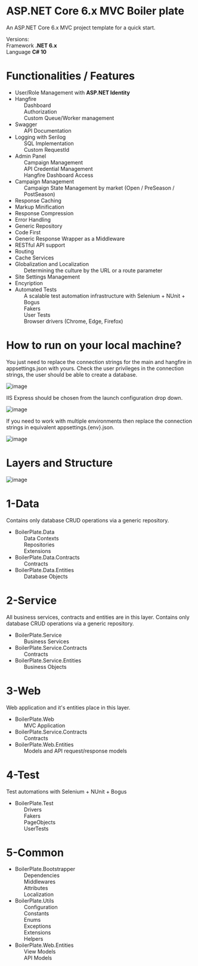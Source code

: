 # <b>ASP.NET Core 6.x MVC Boiler plate</b>
 
An ASP.NET Core 6.x MVC project template for a quick start. 

Versions:  
Framework <b>.NET 6.x</b>  
Language <b>C# 10</b>

# Functionalities / Features

<ul>
  <li>
    User/Role Management with <b>ASP.NET Identity</b>
  </li>
 <li>
  Hangfire 
   <ol>Dashboard</ol>
   <ol>Authorization</ol>
    <ol>Custom Queue/Worker management</ol>
 </li>
 <li>
  Swagger
    <ol>API Documentation</ol>
 </li>
 <li>
  Logging with Serilog
    <ol>SQL Implementation </ol>
     <ol>Custom RequestId </ol>
 </li>
<li>
  Admin Panel
  <ol>Campaign Management</ol>
  <ol>API Credential Management</ol>
  <ol>Hangfire Dashboard Access</ol>
</li>
<li>
  Campaign Management 
  <ol>Campaign State Management by market (Open / PreSeason / PostSeason)</ol>
</li>
 <li>
  Response Caching
 </li>
  <li>
  Markup Minification
 </li>
 <li>
  Response Compression
 </li>
 <li>
   Error Handling
 </li>
 <li>
   Generic Repository
 </li>
 <li>
 Code First
 </li>
   <li>
   Generic Response Wrapper as a Middleware
 </li>
 <li>
   RESTful API support
 </li>
 <li>
   Routing
 </li>
  <li>
    Cache Services 
  </li>
  <li>
    Globalization and Localization
     <ol>Determining the culture by the URL or a route parameter</ol>
  </li>
   <li>
    Site Settings Management 
  </li>
  <li>
   Encyription 
  </li>
  <li>
   Automated Tests
    <ol>A scalable test automation infrastructure with Selenium + NUnit + Bogus </ol>
    <ol>Fakers</ol>
    <ol>User Tests</ol>
    <ol>Browser drivers (Chrome, Edge, Firefox)</ol>
  </li>
</ul>

# How to run on your local machine? 
You just need to replace the connection strings for the main and hangfire in appsettings.json with yours. Check the user privileges in the connection strings, the user should be able to create a database. 

![image](https://user-images.githubusercontent.com/1719611/116728657-1845e600-a9de-11eb-8200-45b84251a4e5.png)


IIS Express should be chosen from the launch configuration drop down.

![image](https://user-images.githubusercontent.com/1719611/116729510-2811fa00-a9df-11eb-8239-bcbb8529ccec.png)


If you need to work with multiple environments then replace the connection strings in equivalent appsettings.{env}.json. 

![image](https://user-images.githubusercontent.com/1719611/116729709-660f1e00-a9df-11eb-9620-b711dd73ce70.png)


# Layers and Structure

![image](https://user-images.githubusercontent.com/1719611/116734556-4e3a9880-a9e5-11eb-8e94-259bc1aa38bb.png)


# 1-Data 

Contains only database CRUD operations via a generic repository. 
<ul>
 <li>
    BoilerPlate.Data
     <ol>Data Contexts</ol>
     <ol>Repositories</ol>
    <ol>Extensions</ol>
  </li>
   <li>
    BoilerPlate.Data.Contracts
     <ol>Contracts</ol>
  </li>
   <li>
    BoilerPlate.Data.Entities
     <ol>Database Objects</ol>
  </li>
</ul>

# 2-Service

All business services, contracts and entities are in this layer.
Contains only database CRUD operations via a generic repository. 
<ul>
 <li>
    BoilerPlate.Service
     <ol>Business Services</ol>
  </li>
   <li>
      BoilerPlate.Service.Contracts
     <ol>Contracts</ol>
  </li>
   <li>
   BoilerPlate.Service.Entities
     <ol>Business Objects</ol>
  </li>
</ul>

# 3-Web

Web application and it's entities place in this layer.
<ul>
 <li>
    BoilerPlate.Web
     <ol>MVC Application</ol>
  </li>
   <li>
      BoilerPlate.Service.Contracts
     <ol>Contracts</ol>
  </li>
   <li>
   BoilerPlate.Web.Entities
     <ol>Models and API request/response models</ol>
  </li>
</ul>

# 4-Test

Test automations with Selenium + NUnit + Bogus

<ul>
 <li>
    BoilerPlate.Test
     <ol>Drivers</ol>
    <ol>Fakers</ol>
    <ol>PageObjects</ol>
    <ol>UserTests</ol>
</ul>

# 5-Common
<ul>
 <li>
    BoilerPlate.Bootstrapper
     <ol>Dependencies</ol>
     <ol>Middlewares</ol>
     <ol>Attributes</ol>
     <ol>Localization</ol>
  </li>
   <li>
      BoilerPlate.Utils
     <ol>Configuration</ol>
     <ol>Constants</ol>
     <ol>Enums</ol>
     <ol>Exceptions</ol>
     <ol>Extensions</ol>
      <ol>Helpers</ol>
  </li>
   <li>
   BoilerPlate.Web.Entities
     <ol>View Models </ol>
     <ol>API Models</ol>
  </li>
</ul>


